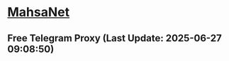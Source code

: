 
# [MahsaNet](https://t.me/mahsa_net)
## Free Telegram Proxy (Last Update: 2025-06-27 09:08:50)

    